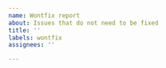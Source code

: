 ```yaml
---
name: Wontfix report
about: Issues that do not need to be fixed
title: ''
labels: wontfix
assignees: ''

---
```



